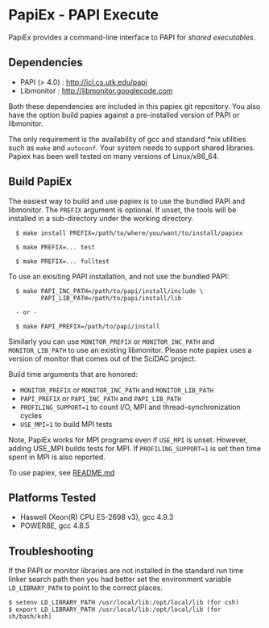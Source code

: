 PapiEx - PAPI Execute
=====================

PapiEx provides a command-line interface to PAPI for *shared executables*.


Dependencies
------------
* PAPI (> 4.0) : http://icl.cs.utk.edu/papi
* Libmonitor   : http://libmonitor.googlecode.com

Both these dependencies are included in this papiex git repository. 
You also have the option build papiex against a pre-installed version of
PAPI or libmonitor.

The only requirement is the availability of gcc and standard *nix utilities
such as `make` and `autoconf`. Your system needs to support shared libraries.
Papiex has been well tested on many versions of Linux/x86_64. 



Build PapiEx
------------

The easiest way to build and use papiex is to use the bundled
PAPI and libmonitor. The `PREFIX` argument is optional. If
unset, the tools will be installed in a sub-directory under the
working directory.

      $ make install PREFIX=/path/to/where/you/want/to/install/papiex 

      $ make PREFIX=... test

      $ make PREFIX=... fulltest


To use an exisiting PAPI installation, and not use the bundled PAPI:

      $ make PAPI_INC_PATH=/path/to/papi/install/include \
             PAPI_LIB_PATH=/path/to/papi/install/lib

      - or -

      $ make PAPI_PREFIX=/path/to/papi/install

Similarly you can use `MONITOR_PREFIX` or `MONITOR_INC_PATH` and
`MONITOR_LIB_PATH` to use an existing libmonitor. Please note 
papiex uses a version of monitor that comes out of the SciDAC project.

Build time arguments that are honored:

 * `MONITOR_PREFIX` or `MONITOR_INC_PATH` and `MONITOR_LIB_PATH`
 * `PAPI_PREFIX` or `PAPI_INC_PATH` and `PAPI_LIB_PATH`
 * `PROFILING_SUPPORT=1` to count I/O, MPI and thread-synchronization cycles
 * `USE_MPI=1` to build MPI tests
	
Note, PapiEx works for MPI programs even if `USE_MPI` is unset. However,
adding USE_MPI builds tests for MPI. If `PROFILING_SUPPORT=1` is set
then time spent in MPI is also reported. 

To use papiex, see [README.md](README.md)


Platforms Tested
----------------

 * Haswell (Xeon(R) CPU E5-2698 v3), gcc 4.9.3
 * POWER8E, gcc 4.8.5


Troubleshooting
---------------

If the PAPI or monitor libraries are not installed in the standard run time 
linker search path then you had better set the environment variable
`LD_LIBRARY_PATH` to point to the correct places. 

    $ setenv LD_LIBRARY_PATH /usr/local/lib:/opt/local/lib (for csh)
    $ export LD_LIBRARY_PATH /usr/local/lib:/opt/local/lib (for sh/bash/ksh)
